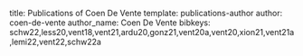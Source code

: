 title: Publications of Coen De Vente
template: publications-author
author: coen-de-vente
author_name: Coen De Vente
bibkeys: schw22,less20,vent18,vent21,ardu20,gonz21,vent20a,vent20,xion21,vent21a,lemi22,vent22,schw22a
